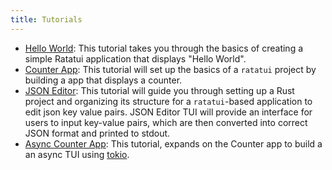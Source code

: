 ```yaml
---
title: Tutorials
---
```


- [Hello World](./hello-world/): This tutorial takes you through the basics of creating a simple
  Ratatui application that displays "Hello World".
- [Counter App](./counter-app/): This tutorial will set up the basics of a `ratatui` project by
  building a app that displays a counter.
- [JSON Editor](./json-editor/): This tutorial will guide you through setting up a Rust project and
  organizing its structure for a `ratatui`-based application to edit json key value pairs. JSON
  Editor TUI will provide an interface for users to input key-value pairs, which are then converted
  into correct JSON format and printed to stdout.
- [Async Counter App](./counter-async-app/): This tutorial, expands on the Counter app to build a an
  async TUI using [tokio](https://tokio.rs/).
